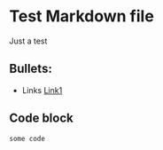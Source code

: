 # Test Markdown file

Just a test

## Bullets:
* Links [Link1](https://example.com)

## Code block
```
some code
```
